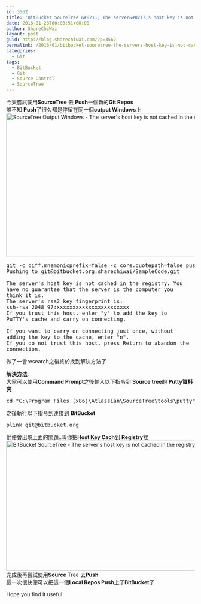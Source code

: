 ```yaml
---
id: 3562
title: 'BitBucket SoureTree &#8211; The server&#8217;s host key is not cached in the registry'
date: 2016-01-28T00:00:51+08:00
author: ShareChiWai
layout: post
guid: http://blog.sharechiwai.com/?p=3562
permalink: /2016/01/bitbucket-souretree-the-servers-host-key-is-not-cached-in-the-registry/
categories:
  - Git
tags:
  - BitBucket
  - Git
  - Source Control
  - SourceTree
---
```

今天嘗試使用**SourceTree** 去 **Push**一個新的**Git Repos**  
誰不知 **Push**了很久都是停留在同一個**output Windows**上  
<img class="alignnone" src="https://i2.wp.com/farm2.static.flickr.com/1649/24724041236_73170373b2_z.jpg?resize=625%2C384" alt="SourceTree Output Windows - The server's host key is not cached in the registry" width="625" height="384" data-recalc-dims="1" /> 

<pre>git -c diff.mnemonicprefix=false -c core.quotepath=false push -v --tags --set-upstream origin master:master
Pushing to git@bitbucket.org:sharechiwai/SampleCode.git

The server's host key is not cached in the registry. You
have no guarantee that the server is the computer you
think it is.
The server's rsa2 key fingerprint is:
ssh-rsa 2048 97:xxxxxxxxxxxxxxxxxxxxxxx
If you trust this host, enter "y" to add the key to
PuTTY's cache and carry on connecting.

If you want to carry on connecting just once, without
adding the key to the cache, enter "n".
If you do not trust this host, press Return to abandon the
connection.</pre>

做了一會research之後終於找到解決方法了

**解決方法**:  
大家可以使用**Command Prompt**之後輸入以下指令到 **Source tree**的 **Putty資料夾**

<pre>cd "C:\Program Files (x86)\Atlassian\SourceTree\tools\putty"
</pre>

之後執行以下指令到連接到 **BitBucket**

<pre>plink git@bitbucket.org
</pre>

他便會出現上面的問題..叫你把**Host Key Cach**到 **Registry**裡  
<img class="alignnone" src="https://i2.wp.com/farm2.static.flickr.com/1507/24750243185_f66a021456_z.jpg?resize=625%2C347" alt="BitBucket SourceTree - The server's host key is not cached in the registry Solutions" width="625" height="347" data-recalc-dims="1" />  
完成後再嘗試使用**Source** Tree 去**Push**  
這一次很快便可以把這一個**Local Repos Push**上了**BitBucket**了

Hope you find it useful